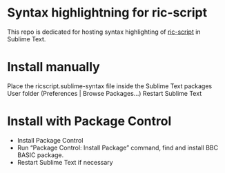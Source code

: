 # Syntax highlightning for ric-script

This repo is dedicated for hosting syntax highlighting 
of [ric-script](https://github.com/Ricardicus/ric-script) in
Sublime Text. 

# Install manually

Place the ricscript.sublime-syntax file inside the Sublime Text packages User folder (Preferences | Browse Packages...)
Restart Sublime Text

# Install with Package Control

* Install Package Control
* Run “Package Control: Install Package” command, find and install BBC BASIC package.
* Restart Sublime Text if necessary 

